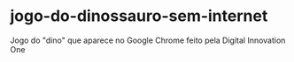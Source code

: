 # jogo-do-dinossauro-sem-internet
Jogo do "dino" que aparece no Google Chrome feito pela Digital Innovation One
